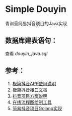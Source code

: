 # Simple Douyin
青训营简易抖音项目的Java实现

## 数据库建表语句：
查看 *douyin_java.sql*

## 参考：
1. [极简抖音APP使用说明](https://bytedance.feishu.cn/docx/NMneddpKCoXZJLxHePUcTzGgnmf)
2. [极简抖音接口文档](https://apifox.com/apidoc/shared-09d88f32-0b6c-4157-9d07-a36d32d7a75c/api-50707523)
3. [抖音项目方案说明](https://bytedance.feishu.cn/docx/BhEgdmoI3ozdBJxly71cd30vnRc)
4. [在线流程图绘制工具](https://www.drawio.com/)
5. [简易抖音项目Golang实现](https://github.com/Lee-jj/Douyin-Demo)